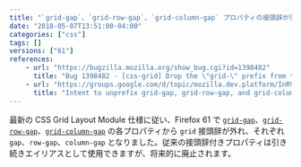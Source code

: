 ```yaml
---
title: "`grid-gap`、`grid-row-gap`、`grid-column-gap` プロパティの接頭辞が外れました"
date: "2018-05-07T13:51:00-04:00"
categories: ["css"]
tags: []
versions: ["61"]
references:
    - url: "https://bugzilla.mozilla.org/show_bug.cgi?id=1398482"
      title: "Bug 1398482 - [css-grid] Drop the \"grid-\" prefix from the grid-gap, grid-row-gap, and grid-column-gap properties"
    - url: "https://groups.google.com/d/topic/mozilla.dev.platform/InRVDzXKbkM/discussion"
      title: "Intent to unprefix grid-gap, grid-row-gap, and grid-column-gap and updating them to spec"
---
```

最新の CSS Grid Layout Module 仕様に従い、Firefox 61 で [`grid-gap`](https://developer.mozilla.org/ja/docs/Web/CSS/grid-gap)、[`grid-row-gap`](https://developer.mozilla.org/ja/docs/Web/CSS/grid-row-gap)、[`grid-column-gap`](https://developer.mozilla.org/ja/docs/Web/CSS/grid-column-gap) の各プロパティから `grid` 接頭辞が外れ、それぞれ `gap`、`row-gap`、`column-gap` となりました。従来の接頭辞付きプロパティは引き続きエイリアスとして使用できますが、将来的に廃止されます。
